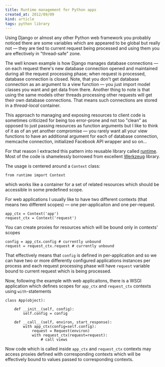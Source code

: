 ```yaml
---
title: Runtime management for Python apps
created_at: 2012/09/09
kind: article
tags: python library
---
```


Using Django or almost any other Python web framework you probably noticed there
are some variables which are appeared to be global but really not — they are
tied to current request being processed and using them you are effectively in
"thread-safe" zone.

The well known example is how Django manages database connections — on each
request there's new database connection opened and maintained during all the
request processing phase; when request is processed, database connection is
closed. Note, that you don't get database connection as an argument to a view
function — you just import model classes you want and get data from there.
Another thing to note is that using the same models other threads processing
other requests will get their own database connections. That means such
connections are stored in a _thread-local_ container.

This approach to managing and exposing resources to client code is sometimes
criticized for being too error-prone and not too "clean" as opposed to just
passing resources as function arguments but I like to think of it as of an yet
another compromise — you rarely want all your view functions to have an
additional argument for each of database connection, memcache connection,
initialized Facebook API wrapper and so on...

For that reason I extracted this pattern into reusable library called
[runtime][1]. Most of the code is shamelessly borrowed from excellent
[Werkzeug][2] library.

The usage is centered around a `Context` class:

    from runtime import Context

which works like a container for a set of related resources which should be
accessible in some predefined scope.

For web applications I usually like to have two different contexts (that means
two different scopes) — one per-applicaiton and one per-request.

    app_ctx = Context('app')
    request_ctx = Context('request')

You can create proxies for resources which will be bound only in contexts'
scopes

    config = app_ctx.config # currently unbound
    request = request_ctx.request # currently unbound

That effectively means that `config` is defined in per-application and so we can
have two or more differently configured applications instances per process and
each request processing phase will have `request` variable bound to current
request which is being processed.

Now, following the example with web applicaitons, there is a WSGI application
which defines scopes for `app_ctx` and `request_ctx` contexts using
`with`-statements

    class App(object):

        def __init__(self, config):
            self.config = config

        def __call__(self, environ, start_response):
            with app_ctx(config=self.config):
                request = Request(environ)
                with request_ctx(request=request):
                    # call views

Now code which is called inside `app_ctx` and `request_ctx` contexts may access
proxies defined with corresponding contexts which will be effectively bound to
values passed to corresponding contexts.

[1]: https://github.com/andreypopp/runtime
[2]: http://werkzeug.pocoo.org
